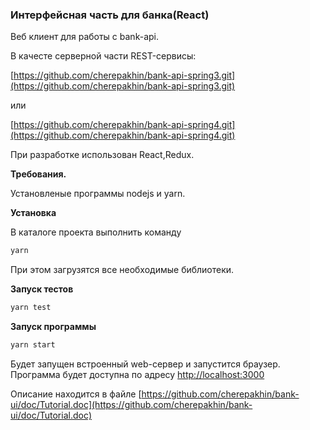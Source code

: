### Интерфейсная часть для банка(React) ###

Веб клиент для работы с bank-api.

В качесте серверной части REST-сервисы:

[https://github.com/cherepakhin/bank-api-spring3.git](https://github.com/cherepakhin/bank-api-spring3.git)

или

[https://github.com/cherepakhin/bank-api-spring4.git](https://github.com/cherepakhin/bank-api-spring4.git)

При разработке использован React,Redux.

**Требования.**

Установленые программы nodejs и yarn.

**Установка**

В каталоге проекта выполнить команду
```bash
yarn
```
При этом загрузятся все необходимые библиотеки.

**Запуск тестов**
```bash
yarn test
```

**Запуск программы**
```bash
yarn start
```
Будет запущен встроенный web-сервер и запустится браузер. Программа будет доступна по адресу [http://localhost:3000](http://localhost:3000)


Описание находится в файле [https://github.com/cherepakhin/bank-ui/doc/Tutorial.doc](https://github.com/cherepakhin/bank-ui/doc/Tutorial.doc)

